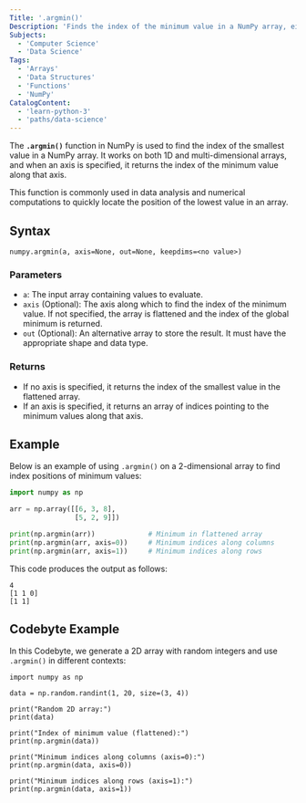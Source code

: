 ```yaml
---
Title: '.argmin()'
Description: 'Finds the index of the minimum value in a NumPy array, either across the entire array or along a specified axis.'
Subjects:
  - 'Computer Science'
  - 'Data Science'
Tags:
  - 'Arrays'
  - 'Data Structures'
  - 'Functions'
  - 'NumPy'
CatalogContent:
  - 'learn-python-3'
  - 'paths/data-science'
---
```


The **`.argmin()`** function in NumPy is used to find the index of the smallest value in a NumPy array. It works on both 1D and multi-dimensional arrays, and when an axis is specified, it returns the index of the minimum value along that axis. 

This function is commonly used in data analysis and numerical computations to quickly locate the position of the lowest value in an array.

## Syntax

```pseudo
numpy.argmin(a, axis=None, out=None, keepdims=<no value>)
```

### Parameters

- `a`: The input array containing values to evaluate.
- `axis` (Optional): The axis along which to find the index of the minimum value. If not specified, the array is flattened and the index of the global minimum is returned.
- `out` (Optional): An alternative array to store the result. It must have the appropriate shape and data type.

### Returns

- If no axis is specified, it returns the index of the smallest value in the flattened array.
- If an axis is specified, it returns an array of indices pointing to the minimum values along that axis.

## Example

Below is an example of using `.argmin()` on a 2-dimensional array to find index positions of minimum values:

```py
import numpy as np

arr = np.array([[6, 3, 8],
                [5, 2, 9]])

print(np.argmin(arr))             # Minimum in flattened array
print(np.argmin(arr, axis=0))     # Minimum indices along columns
print(np.argmin(arr, axis=1))     # Minimum indices along rows
```

This code produces the output as follows:

```shell
4
[1 1 0]
[1 1]
```

## Codebyte Example

In this Codebyte, we generate a 2D array with random integers and use `.argmin()` in different contexts:

```codebyte/python
import numpy as np

data = np.random.randint(1, 20, size=(3, 4))

print("Random 2D array:")
print(data)

print("Index of minimum value (flattened):")
print(np.argmin(data))

print("Minimum indices along columns (axis=0):")
print(np.argmin(data, axis=0))

print("Minimum indices along rows (axis=1):")
print(np.argmin(data, axis=1))
```
